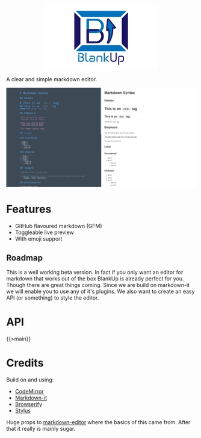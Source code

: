<img src="img/logo.jpg" width="300" style="margin: 0 auto;display:block;">

A clear and simple markdown editor.

![BlankUp in action.](img/blankUpDemo.png)

# Features

- GitHub flavoured markdown (GFM)
- Toggleable live preview
- With emoji support

## Roadmap

This is a well working beta version. In fact if you only want an editor for markdown that works out of the box BlankUp is already perfect for you. Though there are great things coming. Since we are build on markdown-it we will enable you to use any of it's plugins. We also want to create an easy API (or something) to style the editor.

# API

{{>main}}

# Credits

Build on and using:
- [CodeMirror](https://github.com/codemirror/CodeMirror)
- [Markdown-it](https://github.com/markdown-it/markdown-it)
- [Browserify](https://github.com/substack/node-browserify)
- [Stylus](https://github.com/stylus/stylus)

Huge props to [markdown-editor](https://github.com/jbt/markdown-editor) where the basics of this came from. After that it really is mainly sugar.
